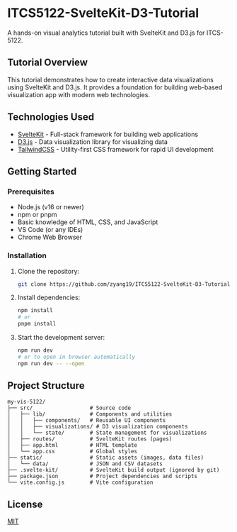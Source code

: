 # ITCS5122-SvelteKit-D3-Tutorial

A hands-on visual analytics tutorial built with SvelteKit and D3.js for ITCS-5122.

## Tutorial Overview

This tutorial demonstrates how to create interactive data visualizations using SvelteKit and D3.js. It provides a foundation for building web-based visualization app with modern web technologies.

## Technologies Used

- [SvelteKit](https://svelte.dev/) - Full-stack framework for building web applications
- [D3.js](https://d3js.org/) - Data visualization library for visualizing data
- [TailwindCSS](https://tailwindcss.com/) - Utility-first CSS framework for rapid UI development

## Getting Started

### Prerequisites

- Node.js (v16 or newer)
- npm or pnpm
- Basic knowledge of HTML, CSS, and JavaScript
- VS Code (or any IDEs)
- Chrome Web Browser

### Installation

1. Clone the repository:
   ```bash
   git clone https://github.com/zyang19/ITCS5122-SvelteKit-D3-Tutorial.git
   ```

2. Install dependencies:
   ```bash
   npm install
   # or
   pnpm install
   ```

3. Start the development server:
   ```bash
   npm run dev
   # or to open in browser automatically
   npm run dev -- --open
   ```

## Project Structure

```
my-vis-5122/
├── src/                  # Source code
│   ├── lib/              # Components and utilities
│   │   ├── components/   # Reusable UI components
│   │   ├── visualizations/ # D3 visualization components
│   │   └── state/        # State management for visualizations
│   ├── routes/           # SvelteKit routes (pages)
│   ├── app.html          # HTML template
│   └── app.css           # Global styles
├── static/               # Static assets (images, data files)
│   └── data/             # JSON and CSV datasets
├── .svelte-kit/          # SvelteKit build output (ignored by git)
├── package.json          # Project dependencies and scripts
└── vite.config.js        # Vite configuration
```


## License

[MIT](LICENSE)